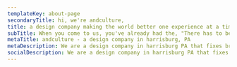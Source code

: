 ```yaml
---
templateKey: about-page
secondaryTitle: hi, we're andculture,
title: a design company making the world better one experience at a time.
subTitle: When you come to us, you've already had the, "There has to be a better way!" conversation. Internally, we call it a breaking reality; you can call it, "Why doesn't this work anymore?" Now you need the "A ha!" moment. That's what we excel at; helping you put a finger on what's wrong, and then designing a solution that might not even exist yet.
metaTitle: andculture - a design company in harrisburg, PA
metaDescription: We are a design company in harrisburg PA that fixes broken realities through cutting edge design, strategy, and engineering solutions.
socialDescription: We are a design company in harrisburg PA that fixes broken realities through cutting edge design, strategy, and engineering solutions.
---
```

